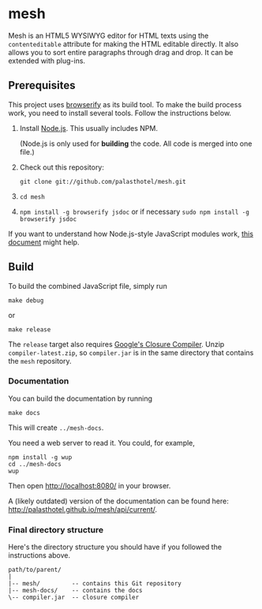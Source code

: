 mesh
====

Mesh is an HTML5 WYSIWYG editor for HTML texts using the `contenteditable`
attribute for making the HTML editable directly. It also allows you to sort
entire paragraphs through drag and drop. It can be extended with plug-ins.

## Prerequisites

This project uses [browserify](http://browserify.org/) as its build tool. To
make the build process work, you need to install several tools. Follow the
instructions below.

 1. Install [Node.js](http://nodejs.org/). This usually includes NPM.

    (Node.js is only used for **building** the code. All code is merged into one
    file.)
 2. Check out this repository:

    ~~~
    git clone git://github.com/palasthotel/mesh.git
    ~~~
 3. `cd mesh`
 5. `npm install -g browserify jsdoc` or if necessary `sudo npm install -g
    browserify jsdoc`

If you want to understand how Node.js-style JavaScript modules work, [this
document](http://nodejs.org/api/modules.html) might help.

## Build

To build the combined JavaScript file, simply run

~~~
make debug
~~~

or

~~~
make release
~~~

The `release` target also requires [Google's Closure
Compiler](https://code.google.com/p/closure-compiler/). Unzip
`compiler-latest.zip`, so `compiler.jar` is in the same directory that contains
the `mesh` repository.


### Documentation

You can build the documentation by running

~~~
make docs
~~~

This will create `../mesh-docs`.

You need a web server to read it. You could, for example,

~~~
npm install -g wup
cd ../mesh-docs
wup
~~~

Then open <http://localhost:8080/> in your browser.

A (likely outdated) version of the documentation can be found here:
<http://palasthotel.github.io/mesh/api/current/>.


### Final directory structure

Here's the directory structure you should have if you followed the instructions
above.

~~~
path/to/parent/
|
|-- mesh/         -- contains this Git repository
|-- mesh-docs/    -- contains the docs
\-- compiler.jar  -- closure compiler
~~~
